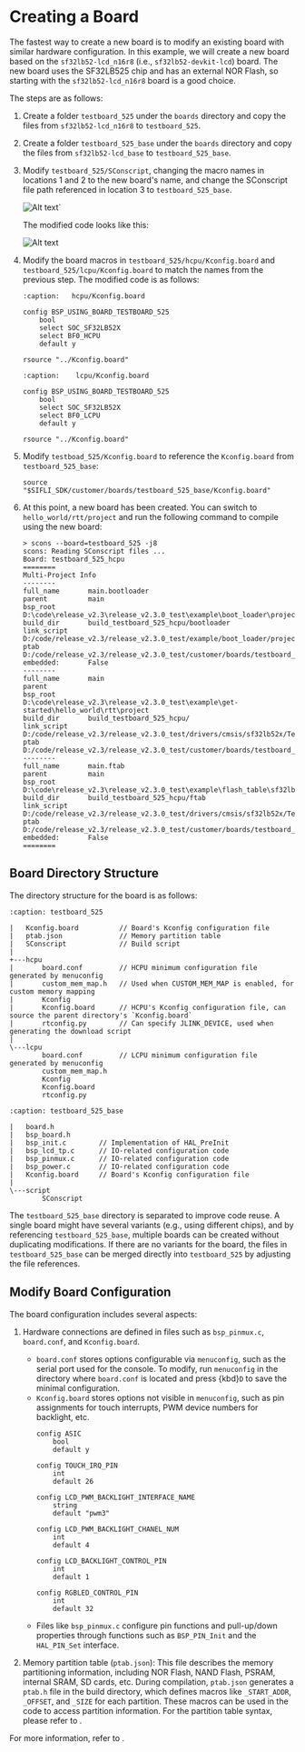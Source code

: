 
# Creating a Board

The fastest way to create a new board is to modify an existing board with similar hardware configuration. In this example, we will create a new board based on the `sf32lb52-lcd_n16r8` (i.e., `sf32lb52-devkit-lcd`) board. The new board uses the SF32LB525 chip and has an external NOR Flash, so starting with the `sf32lb52-lcd_n16r8` board is a good choice.

The steps are as follows:

1. Create a folder `testboard_525` under the `boards` directory and copy the files from `sf32lb52-lcd_n16r8` to `testboard_525`.

2. Create a folder `testboard_525_base` under the `boards` directory and copy the files from `sf32lb52-lcd_base` to `testboard_525_base`.

3. Modify `testboard_525/SConscript`, changing the macro names in locations 1 and 2 to the new board's name, and change the SConscript file path referenced in location 3 to `testboard_525_base`.

    ![Alt text](../../assets/create_board_sconscript.png)`

    The modified code looks like this:

    ![Alt text](../../assets/create_board_sconscript_new.png)

4. Modify the board macros in `testboard_525/hcpu/Kconfig.board` and `testboard_525/lcpu/Kconfig.board` to match the names from the previous step. The modified code is as follows:
    ```{code-block} kconfig
    :caption:   hcpu/Kconfig.board
    
    config BSP_USING_BOARD_TESTBOARD_525
        bool
        select SOC_SF32LB52X
        select BF0_HCPU
        default y
    
    rsource "../Kconfig.board"
    ```

    ```{code-block} kconfig
    :caption:    lcpu/Kconfig.board
    
    config BSP_USING_BOARD_TESTBOARD_525
        bool
        select SOC_SF32LB52X
        select BF0_LCPU
        default y
    
    rsource "../Kconfig.board"
    ```

5. Modify `testboad_525/Kconfig.board` to reference the `Kconfig.board` from `testboard_525_base`:
    ```kconfig
    source "$SIFLI_SDK/customer/boards/testboard_525_base/Kconfig.board"
    ```

6. At this point, a new board has been created. You can switch to `hello_world/rtt/project` and run the following command to compile using the new board:
    ```none
    > scons --board=testboard_525 -j8
    scons: Reading SConscript files ...
    Board: testboard_525_hcpu
    ========
    Multi-Project Info
    --------
    full_name       main.bootloader
    parent          main
    bsp_root        D:\code\release_v2.3\release_v2.3.0_test\example\boot_loader\project\butterflmicro\ram_v2
    build_dir       build_testboard_525_hcpu/bootloader
    link_script     D:/code/release_v2.3/release_v2.3.0_test/example/boot_loader/project/butterflmicro/ram_v2\link
    ptab            D:/code/release_v2.3/release_v2.3.0_test/customer/boards/testboard_525\ptab.json
    embedded:       False
    --------
    full_name       main
    parent
    bsp_root        D:\code\release_v2.3\release_v2.3.0_test\example\get-started\hello_world\rtt\project
    build_dir       build_testboard_525_hcpu/
    link_script     D:/code/release_v2.3/release_v2.3.0_test/drivers/cmsis/sf32lb52x/Templates/gcc/HCPU/link
    ptab            D:/code/release_v2.3/release_v2.3.0_test/customer/boards/testboard_525\ptab.json
    --------
    full_name       main.ftab
    parent          main
    bsp_root        D:\code\release_v2.3\release_v2.3.0_test\example\flash_table\sf32lb52x_common_v2
    build_dir       build_testboard_525_hcpu/ftab
    link_script     D:/code/release_v2.3/release_v2.3.0_test/drivers/cmsis/sf32lb52x/Templates/gcc/HCPU/link
    ptab            D:/code/release_v2.3/release_v2.3.0_test/customer/boards/testboard_525\ptab.json
    embedded:       False
    ========
    ```

## Board Directory Structure

The directory structure for the board is as follows:

```{code-block} none
:caption: testboard_525

|   Kconfig.board          // Board's Kconfig configuration file
|   ptab.json              // Memory partition table
|   SConscript             // Build script
|   
+---hcpu
|       board.conf         // HCPU minimum configuration file generated by menuconfig
|       custom_mem_map.h   // Used when CUSTOM_MEM_MAP is enabled, for custom memory mapping
|       Kconfig            
|       Kconfig.board      // HCPU's Kconfig configuration file, can source the parent directory's `Kconfig.board`
|       rtconfig.py        // Can specify JLINK_DEVICE, used when generating the download script
|       
\---lcpu    
        board.conf         // LCPU minimum configuration file generated by menuconfig
        custom_mem_map.h
        Kconfig
        Kconfig.board
        rtconfig.py
```

```{code-block} none
:caption: testboard_525_base

|   board.h
|   bsp_board.h
|   bsp_init.c        // Implementation of HAL_PreInit
|   bsp_lcd_tp.c      // IO-related configuration code
|   bsp_pinmux.c      // IO-related configuration code
|   bsp_power.c       // IO-related configuration code
|   Kconfig.board     // Board's Kconfig configuration file
|   
\---script
        SConscript
```

The `testboard_525_base` directory is separated to improve code reuse. A single board might have several variants (e.g., using different chips), and by referencing `testboard_525_base`, multiple boards can be created without duplicating modifications. If there are no variants for the board, the files in `testboard_525_base` can be merged directly into `testboard_525` by adjusting the file references.

## Modify Board Configuration

The board configuration includes several aspects:

1. Hardware connections are defined in files such as `bsp_pinmux.c`, `board.conf`, and `Kconfig.board`.
    - `board.conf` stores options configurable via `menuconfig`, such as the serial port used for the console. To modify, run `menuconfig` in the directory where `board.conf` is located and press {kbd}`D` to save the minimal configuration.
    - `Kconfig.board` stores options not visible in `menuconfig`, such as pin assignments for touch interrupts, PWM device numbers for backlight, etc.
        ```kconfig
        config ASIC
            bool 
            default y 
        
        config TOUCH_IRQ_PIN
            int
            default 26
        
        config LCD_PWM_BACKLIGHT_INTERFACE_NAME
            string
            default "pwm3"
        
        config LCD_PWM_BACKLIGHT_CHANEL_NUM
            int
            default 4
        
        config LCD_BACKLIGHT_CONTROL_PIN
            int
            default 1
        
        config RGBLED_CONTROL_PIN
            int
            default 32  
        ```
    - Files like `bsp_pinmux.c` configure pin functions and pull-up/down properties through functions such as `BSP_PIN_Init` and the `HAL_PIN_Set` interface.

2. Memory partition table (`ptab.json`): This file describes the memory partitioning information, including NOR Flash, NAND Flash, PSRAM, internal SRAM, SD cards, etc. During compilation, `ptab.json` generates a `ptab.h` file in the build directory, which defines macros like `_START_ADDR`, `_OFFSET`, and `_SIZE` for each partition. These macros can be used in the code to access partition information. For the partition table syntax, please refer to [](/middleware/partition_table.md).

For more information, refer to [](../app_note/common_project.md).
